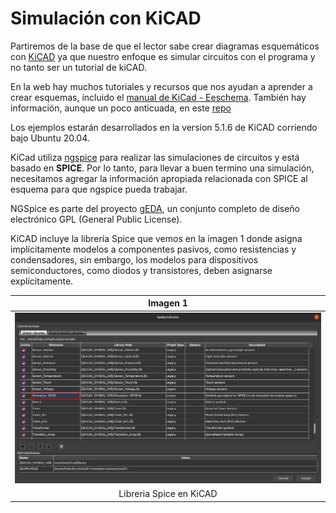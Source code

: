 # Simulación con KiCAD

Partiremos de la base de que el lector sabe crear diagramas esquemáticos con [KiCAD](http://kicad-pcb.org/) ya que nuestro enfoque es simular circuitos con el programa y no tanto ser un tutorial de kiCAD.

En la web hay muchos tutoriales y recursos que nos ayudan a aprender a crear esquemas, incluido el [manual de KiCad - Eeschema](https://docs.kicad-pcb.org/5.1/es/eeschema/eeschema.html). También hay información, aunque un poco anticuada, en este [repo](https://github.com/fgcoca/KiCAD-PCBs-soldadura-desoldadura)

Los ejemplos estarán desarrollados en la version 5.1.6 de KiCAD corriendo bajo Ubuntu 20.04.

KiCad utiliza [ngspice](http://ngspice.sourceforge.net/) para realizar las simulaciones de circuitos y está basado en **SPICE**. Por lo tanto, para llevar a buen termino una simulación, necesitamos agregar la información apropiada relacionada con SPICE al esquema para que ngspice pueda trabajar.

NGSpice es parte del proyecto [gEDA](http://www.geda-project.org/), un conjunto completo de diseño electrónico GPL (General Public License).

KiCAD incluye la librería Spice que vemos en la imagen 1 donde asigna implícitamente modelos a componentes pasivos, como resistencias y condensadores, sin embargo, los modelos para dispositivos semiconductores, como diodos y transistores, deben asignarse explícitamente. 

<center>

| Imagen 1 |
|:-:|
| ![Libreria Spice en KiCAD](../img/kicad/i1.png) |
| Libreria Spice en KiCAD |

</center>
